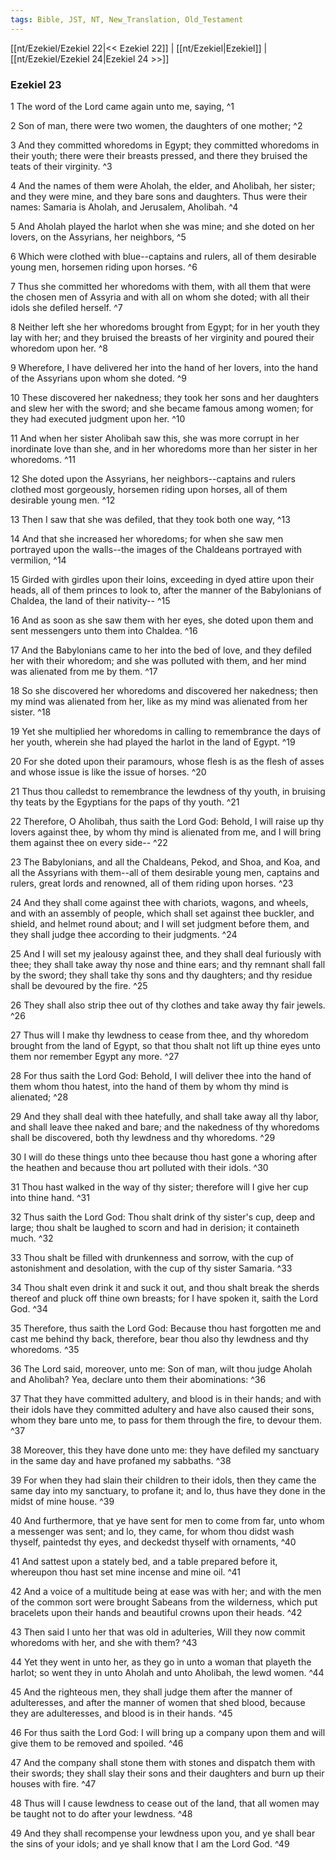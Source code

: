 ```yaml
---
tags: Bible, JST, NT, New_Translation, Old_Testament
---
```


[[nt/Ezekiel/Ezekiel 22|<< Ezekiel 22]] | [[nt/Ezekiel|Ezekiel]] | [[nt/Ezekiel/Ezekiel 24|Ezekiel 24 >>]]

### Ezekiel 23

1 The word of the Lord came again unto me, saying,  ^1

2 Son of man, there were two women, the daughters of one mother;  ^2

3 And they committed whoredoms in Egypt; they committed whoredoms in their youth; there were their breasts pressed, and there they bruised the teats of their virginity.  ^3

4 And the names of them were Aholah, the elder, and Aholibah, her sister; and they were mine, and they bare sons and daughters. Thus were their names: Samaria is Aholah, and Jerusalem, Aholibah.  ^4

5 And Aholah played the harlot when she was mine; and she doted on her lovers, on the Assyrians, her neighbors,  ^5

6 Which were clothed with blue\--captains and rulers, all of them desirable young men, horsemen riding upon horses.  ^6

7 Thus she committed her whoredoms with them, with all them that were the chosen men of Assyria and with all on whom she doted; with all their idols she defiled herself.  ^7

8 Neither left she her whoredoms brought from Egypt; for in her youth they lay with her; and they bruised the breasts of her virginity and poured their whoredom upon her.  ^8

9 Wherefore, I have delivered her into the hand of her lovers, into the hand of the Assyrians upon whom she doted.  ^9

10 These discovered her nakedness; they took her sons and her daughters and slew her with the sword; and she became famous among women; for they had executed judgment upon her.  ^10

11 And when her sister Aholibah saw this, she was more corrupt in her inordinate love than she, and in her whoredoms more than her sister in her whoredoms.  ^11

12 She doted upon the Assyrians, her neighbors\--captains and rulers clothed most gorgeously, horsemen riding upon horses, all of them desirable young men.  ^12

13 Then I saw that she was defiled, that they took both one way,  ^13

14 And that she increased her whoredoms; for when she saw men portrayed upon the walls\--the images of the Chaldeans portrayed with vermilion,  ^14

15 Girded with girdles upon their loins, exceeding in dyed attire upon their heads, all of them princes to look to, after the manner of the Babylonians of Chaldea, the land of their nativity\--  ^15

16 And as soon as she saw them with her eyes, she doted upon them and sent messengers unto them into Chaldea.  ^16

17 And the Babylonians came to her into the bed of love, and they defiled her with their whoredom; and she was polluted with them, and her mind was alienated from me by them.  ^17

18 So she discovered her whoredoms and discovered her nakedness; then my mind was alienated from her, like as my mind was alienated from her sister.  ^18

19 Yet she multiplied her whoredoms in calling to remembrance the days of her youth, wherein she had played the harlot in the land of Egypt.  ^19

20 For she doted upon their paramours, whose flesh is as the flesh of asses and whose issue is like the issue of horses.  ^20

21 Thus thou calledst to remembrance the lewdness of thy youth, in bruising thy teats by the Egyptians for the paps of thy youth.  ^21

22 Therefore, O Aholibah, thus saith the Lord God: Behold, I will raise up thy lovers against thee, by whom thy mind is alienated from me, and I will bring them against thee on every side\--  ^22

23 The Babylonians, and all the Chaldeans, Pekod, and Shoa, and Koa, and all the Assyrians with them\--all of them desirable young men, captains and rulers, great lords and renowned, all of them riding upon horses.  ^23

24 And they shall come against thee with chariots, wagons, and wheels, and with an assembly of people, which shall set against thee buckler, and shield, and helmet round about; and I will set judgment before them, and they shall judge thee according to their judgments.  ^24

25 And I will set my jealousy against thee, and they shall deal furiously with thee; they shall take away thy nose and thine ears; and thy remnant shall fall by the sword; they shall take thy sons and thy daughters; and thy residue shall be devoured by the fire.  ^25

26 They shall also strip thee out of thy clothes and take away thy fair jewels.  ^26

27 Thus will I make thy lewdness to cease from thee, and thy whoredom brought from the land of Egypt, so that thou shalt not lift up thine eyes unto them nor remember Egypt any more.  ^27

28 For thus saith the Lord God: Behold, I will deliver thee into the hand of them whom thou hatest, into the hand of them by whom thy mind is alienated;  ^28

29 And they shall deal with thee hatefully, and shall take away all thy labor, and shall leave thee naked and bare; and the nakedness of thy whoredoms shall be discovered, both thy lewdness and thy whoredoms.  ^29

30 I will do these things unto thee because thou hast gone a whoring after the heathen and because thou art polluted with their idols.  ^30

31 Thou hast walked in the way of thy sister; therefore will I give her cup into thine hand.  ^31

32 Thus saith the Lord God: Thou shalt drink of thy sister\'s cup, deep and large; thou shalt be laughed to scorn and had in derision; it containeth much.  ^32

33 Thou shalt be filled with drunkenness and sorrow, with the cup of astonishment and desolation, with the cup of thy sister Samaria.  ^33

34 Thou shalt even drink it and suck it out, and thou shalt break the sherds thereof and pluck off thine own breasts; for I have spoken it, saith the Lord God.  ^34

35 Therefore, thus saith the Lord God: Because thou hast forgotten me and cast me behind thy back, therefore, bear thou also thy lewdness and thy whoredoms.  ^35

36 The Lord said, moreover, unto me: Son of man, wilt thou judge Aholah and Aholibah? Yea, declare unto them their abominations:  ^36

37 That they have committed adultery, and blood is in their hands; and with their idols have they committed adultery and have also caused their sons, whom they bare unto me, to pass for them through the fire, to devour them.  ^37

38 Moreover, this they have done unto me: they have defiled my sanctuary in the same day and have profaned my sabbaths.  ^38

39 For when they had slain their children to their idols, then they came the same day into my sanctuary, to profane it; and lo, thus have they done in the midst of mine house.  ^39

40 And furthermore, that ye have sent for men to come from far, unto whom a messenger was sent; and lo, they came, for whom thou didst wash thyself, paintedst thy eyes, and deckedst thyself with ornaments,  ^40

41 And sattest upon a stately bed, and a table prepared before it, whereupon thou hast set mine incense and mine oil.  ^41

42 And a voice of a multitude being at ease was with her; and with the men of the common sort were brought Sabeans from the wilderness, which put bracelets upon their hands and beautiful crowns upon their heads.  ^42

43 Then said I unto her that was old in adulteries, Will they now commit whoredoms with her, and she with them?  ^43

44 Yet they went in unto her, as they go in unto a woman that playeth the harlot; so went they in unto Aholah and unto Aholibah, the lewd women.  ^44

45 And the righteous men, they shall judge them after the manner of adulteresses, and after the manner of women that shed blood, because they are adulteresses, and blood is in their hands.  ^45

46 For thus saith the Lord God: I will bring up a company upon them and will give them to be removed and spoiled.  ^46

47 And the company shall stone them with stones and dispatch them with their swords; they shall slay their sons and their daughters and burn up their houses with fire.  ^47

48 Thus will I cause lewdness to cease out of the land, that all women may be taught not to do after your lewdness.  ^48

49 And they shall recompense your lewdness upon you, and ye shall bear the sins of your idols; and ye shall know that I am the Lord God.  ^49

 
